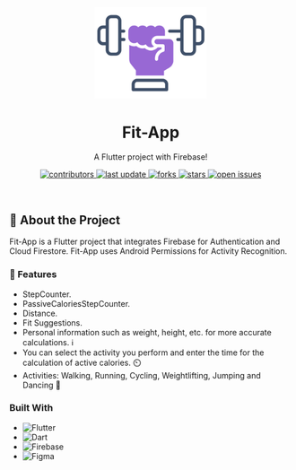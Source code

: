 <!--
Hey, thanks for using the awesome-readme-template template.  
If you have any enhancements, then fork this project and create a pull request 
or just open an issue with the label "enhancement".

Don't forget to give this project a star for additional support ;)
Maybe you can mention me or this repo in the acknowledgements too
-->
<div align="center">

  <img src="assets/page-1/images/rectangle-2.png" alt="logo" width="200" height="auto" />
  <h1>Fit-App</h1>
  
  <p>
    A Flutter project with Firebase! 
  </p>
  
  
<!-- Badges -->
<p>
  <a href="https://github.com/WhiterBB/fit-app/graphs/contributors">
    <img src="https://img.shields.io/github/contributors/WhiterBB/fit-app" alt="contributors" />
  </a>
  <a href="">
    <img src="https://img.shields.io/github/last-commit/WhiterBB/fit-app" alt="last update" />
  </a>
  <a href="https://github.com/WhiterBB/fit-app/network/members">
    <img src="https://img.shields.io/github/forks/WhiterBB/fit-app" alt="forks" />
  </a>
  <a href="https://github.com/WhiterBB/fit-app/stargazers">
    <img src="https://img.shields.io/github/stars/WhiterBB/fit-app" alt="stars" />
  </a>
  <a href="https://github.com/WhiterBB/fit-app/issues/">
    <img src="https://img.shields.io/github/issues/WhiterBB/fit-app" alt="open issues" />
  </a>
</p>
   

</div>

<br />

<!-- About the Project -->
## :star2: About the Project

Fit-App is a Flutter project that integrates Firebase for Authentication and Cloud Firestore. Fit-App uses Android Permissions for Activity Recognition. 

  <!-- Features -->
### :dart: Features

- StepCounter. 
- PassiveCaloriesStepCounter.
- Distance.
- Fit Suggestions.
- Personal information such as weight, height, etc. for more accurate calculations. ℹ️
- You can select the activity you perform and enter the time for the calculation of active calories. ⏲️
- Activities: Walking, Running, Cycling, Weightlifting, Jumping and Dancing 🏃

### Built With

* ![Flutter](https://img.shields.io/badge/Flutter-%2302569B.svg?style=for-the-badge&logo=Flutter&logoColor=white)
* ![Dart](https://img.shields.io/badge/dart-%230175C2.svg?style=for-the-badge&logo=dart&logoColor=white)
* ![Firebase](https://img.shields.io/badge/firebase-a08021?style=for-the-badge&logo=firebase&logoColor=ffcd34)
* ![Figma](https://img.shields.io/badge/figma-%23F24E1E.svg?style=for-the-badge&logo=figma&logoColor=white)





